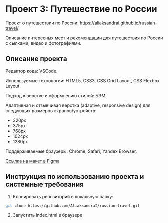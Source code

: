 # Проект 3: Путешествие по России

Проект о путешествии по России: https://aliaksandrai.github.io/russian-travel/.

Описание интересных мест и рекомендации для путешествия по России с сылками, видео и фотографиями.

## Описание проекта

Редактор кода: VSCode. 

Используемые технологии: HTML5, CSS3, CSS Grid Layout, CSS Flexbox Layout.

Подход к верстке и оформлению стилей: БЭМ. 

Адаптивная и отзывчивая верстка (adaptive, responsive design) для следующих размеров экранов/устройств:
* 320px
* 375px
* 768px
* 1024px
* 1280px

Поддерживаемые браузеры: Chrome, Safari, Yandex Browser.

[Ссылка на макет в Figma](https://www.figma.com/file/MTZ7K0gUaN07iNIj8YCcLm/Russia-(mobile)-(Copy)?node-id=0%3A1)



## Инструкция по использованию проекта и системные требования

1. Клонировать репозиторий в локальную папку:

```bash
git clone https://github.com/AliaksandraI/russian-travel.git
```
2. Запустить index.html в браузере



